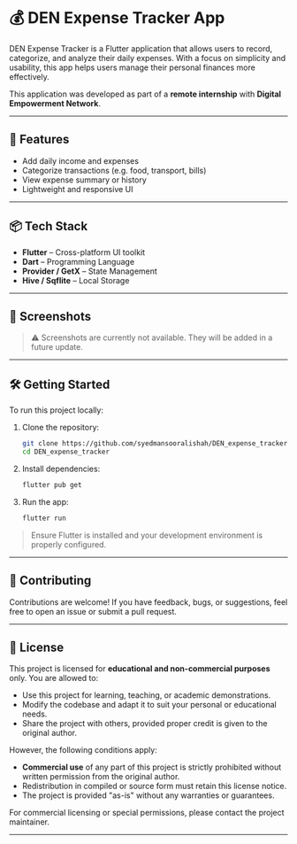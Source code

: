 # 💰 DEN Expense Tracker App

DEN Expense Tracker is a Flutter application that allows users to record, categorize, and analyze their daily expenses. With a focus on simplicity and usability, this app helps users manage their personal finances more effectively.

This application was developed as part of a **remote internship** with **Digital Empowerment Network**.

---

## 🚀 Features

* Add daily income and expenses
* Categorize transactions (e.g. food, transport, bills)
* View expense summary or history
* Lightweight and responsive UI

---

## 📦 Tech Stack

* **Flutter** – Cross-platform UI toolkit
* **Dart** – Programming Language
* **Provider / GetX** – State Management
* **Hive / Sqflite** – Local Storage 

---

## 📱 Screenshots

> ⚠️ Screenshots are currently not available. They will be added in a future update.

---

## 🛠️ Getting Started

To run this project locally:

1. Clone the repository:

   ```bash
   git clone https://github.com/syedmansooralishah/DEN_expense_tracker.git
   cd DEN_expense_tracker
   ```

2. Install dependencies:

   ```bash
   flutter pub get
   ```

3. Run the app:

   ```bash
   flutter run
   ```

> Ensure Flutter is installed and your development environment is properly configured.

---

## 🤝 Contributing

Contributions are welcome!
If you have feedback, bugs, or suggestions, feel free to open an issue or submit a pull request.

---

## 📄 License

This project is licensed for **educational and non-commercial purposes** only. You are allowed to:

* Use this project for learning, teaching, or academic demonstrations.
* Modify the codebase and adapt it to suit your personal or educational needs.
* Share the project with others, provided proper credit is given to the original author.

However, the following conditions apply:

* **Commercial use** of any part of this project is strictly prohibited without written permission from the original author.
* Redistribution in compiled or source form must retain this license notice.
* The project is provided "as-is" without any warranties or guarantees.

For commercial licensing or special permissions, please contact the project maintainer.

---

